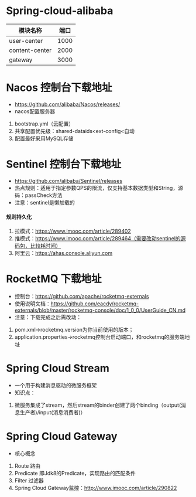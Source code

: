 # Spring-cloud-alibaba

|  模块名称   | 端口 |
|  ----  | ----  |
| user-center  | 1000 |
| content-center  | 2000 |
| gateway  | 3000 |

# Nacos 控制台下载地址
- https://github.com/alibaba/Nacos/releases/
- nacos配置服务器
1. bootstrap.yml（云配置）
3. 共享配置优先级：shared-dataids<ext-config<自动
3. 配置最好采用MySQL存储

# Sentinel 控制台下载地址
- https://github.com/alibaba/Sentinel/releases
- 热点规则：适用于指定参数QPS的限流，仅支持基本数据类型和String，源码：passCheck方法
- 注意：sentinel是懒加载的
#### 规则持久化
1. 拉模式：https://www.imooc.com/article/289402
2. 推模式：https://www.imooc.com/article/289464（需要改动sentinel的源码包，比较耗时间）
3. 阿里云：https://ahas.console.aliyun.com

# RocketMQ 下载地址
- 控制台：https://github.com/apache/rocketmq-externals
- 使用说明文档：https://github.com/eacdy/rocketmq-externals/blob/master/rocketmq-console/doc/1_0_0/UserGuide_CN.md
- 注意：下载完成之后需改动：
1. pom.xml->rocketmq.version为你当前使用的版本；
2. application.properties->rocketmq控制台启动端口，和rocketmq的服务端地址

# Spring Cloud Stream
- 一个用于构建消息驱动的微服务框架
- 知识点：
1. 微服务集成了stream，然后stream的binder创建了两个binding（output(消息生产者)/input(消息消费者)）

# Spring Cloud Gateway
- 核心概念
1. Route 路由
2. Predicate 即Jdk8的Predicate，实现路由的匹配条件
3. Filter 过滤器
4. Spring Cloud Gateway监控：http://www.imooc.com/article/290822
